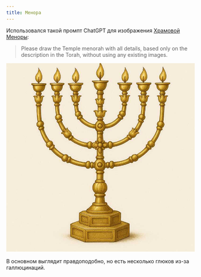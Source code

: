 ```yaml
---
title: Менора
---
```

Использовался такой промпт ChatGPT для изображения
[Храмовой Меноры](https://ru.wikipedia.org/wiki/Менора):

> Please draw the Temple menorah with all details, based only on
the description in the Torah, without using any existing images.

![Temple menorah](/files/llm/menorah.jpg)

В основном выглядит правдоподобно, но есть несколько глюков
из-за галлюцинаций.
